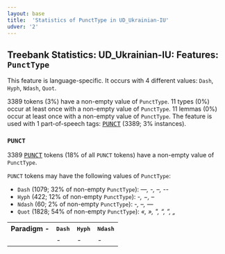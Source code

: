 ```yaml
---
layout: base
title:  'Statistics of PunctType in UD_Ukrainian-IU'
udver: '2'
---
```


## Treebank Statistics: UD_Ukrainian-IU: Features: `PunctType`

This feature is language-specific.
It occurs with 4 different values: `Dash`, `Hyph`, `Ndash`, `Quot`.

3389 tokens (3%) have a non-empty value of `PunctType`.
11 types (0%) occur at least once with a non-empty value of `PunctType`.
11 lemmas (0%) occur at least once with a non-empty value of `PunctType`.
The feature is used with 1 part-of-speech tags: <tt><a href="uk_iu-pos-PUNCT.html">PUNCT</a></tt> (3389; 3% instances).

### `PUNCT`

3389 <tt><a href="uk_iu-pos-PUNCT.html">PUNCT</a></tt> tokens (18% of all `PUNCT` tokens) have a non-empty value of `PunctType`.

`PUNCT` tokens may have the following values of `PunctType`:

* `Dash` (1079; 32% of non-empty `PunctType`): <em>—, -, –, --</em>
* `Hyph` (422; 12% of non-empty `PunctType`): <em>-, −, –</em>
* `Ndash` (60; 2% of non-empty `PunctType`): <em>-, –, —</em>
* `Quot` (1828; 54% of non-empty `PunctType`): <em>«, », ", “, ”, „</em>

<table>
  <tr><th>Paradigm <i>-</i></th><th><tt>Dash</tt></th><th><tt>Hyph</tt></th><th><tt>Ndash</tt></th></tr>
  <tr><td><tt></tt></td><td><em>-</em></td><td><em>-</em></td><td><em>-</em></td></tr>
</table>

